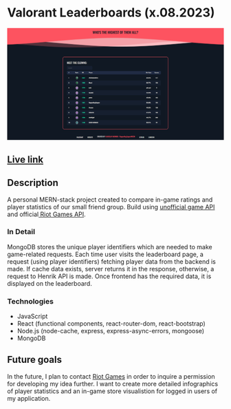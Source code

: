 # Valorant Leaderboards (x.08.2023)
![Leaderboards image](./resources/img/Leaderboards.png)

## <a href="https://leaderboards-5b8x.onrender.com/"> Live link </a>
## Description
A personal MERN-stack project created to compare in-game ratings and player statistics of our small friend group. Build using <a href="https://github.com/Henrik-3/unofficial-valorant-api/tree/main">unofficial game API</a> and official<a href="https://www.riotgames.com/en/DevRel/valorant-api-launch"> Riot Games API</a>.

### In Detail

MongoDB stores the unique player identifiers which are needed to make game-related requests. Each time user visits the leaderboard page, a request (using player identifiers) fetching player data from the backend is made. If cache data exists, server returns it in the response, otherwise, a request to Henrik API is made. Once frontend has the required data, it is displayed on the leaderboard.

### Technologies 
* JavaScript
* React (functional components, react-router-dom, react-bootstrap)
* Node.js (node-cache, express, express-async-errors, mongoose)
* MongoDB

## Future goals
In the future, I plan to contact <a href="https://www.riotgames.com/en/DevRel/valorant-api-launch">Riot Games</a> in order to inquire a permission for developing my idea further. I want to create more detailed infographics of player statistics and an in-game store visualistion for logged in users of my application.
